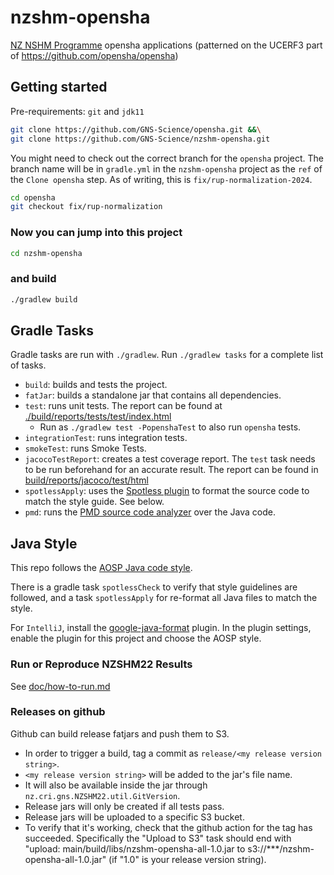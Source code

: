 # nzshm-opensha
[NZ NSHM Programme](https://www.gns.cri.nz/research-projects/national-seismic-hazard-model/) opensha applications (patterned on the UCERF3 part of https://github.com/opensha/opensha)

## Getting started 

Pre-requirements: `git` and `jdk11`

 ```bash
git clone https://github.com/GNS-Science/opensha.git &&\
git clone https://github.com/GNS-Science/nzshm-opensha.git
 ```

You might need to check out the correct branch for the `opensha` project. The branch name will be in `gradle.yml` in the
`nzshm-opensha` project as the `ref` of the `Clone opensha` step. As of writing, this is
`fix/rup-normalization-2024`.

```bash
cd opensha
git checkout fix/rup-normalization
```

### Now you can jump into this project

 ```bash
 cd nzshm-opensha
 ```

### and build

 ```bash
 ./gradlew build
 ```

## Gradle Tasks

Gradle tasks are run with `./gradlew`. Run `./gradlew tasks` for a complete list of tasks.

- `build`: builds and tests the project.
- `fatJar`: builds a standalone jar that contains all dependencies.
- `test`: runs unit tests. The report can be found at [./build/reports/tests/test/index.html](./build/reports/tests/test/index.html)
   - Run as `./gradlew test -PopenshaTest` to also run `opensha` tests. 
- `integrationTest`: runs integration tests.
- `smokeTest`: runs Smoke Tests.
- `jacocoTestReport`: creates a test coverage report. The `test` task needs to be run beforehand for an accurate result. The report can be found in [build/reports/jacoco/test/html](build/reports/jacoco/test/html/index.html)
- `spotlessApply`: uses the [Spotless plugin](https://github.com/diffplug/spotless/tree/main/plugin-gradle) to format the source code to match the style guide. See below.
- `pmd`: runs the [PMD source code analyzer](https://docs.pmd-code.org/latest/pmd_rules_java.html) over the Java code.

## Java Style

This repo follows the [AOSP Java code style](https://source.android.com/docs/setup/contribute/code-style). 

There is a gradle task `spotlessCheck` to verify that style guidelines are followed, and a task `spotlessApply` for re-format all Java files to match the style.

For `IntelliJ`, install the [google-java-format](https://plugins.jetbrains.com/plugin/8527-google-java-format) plugin. In the plugin settings, enable the plugin for this project and choose the AOSP style.


### Run or Reproduce NZSHM22 Results

See [doc/how-to-run.md](doc/how-to-run.md)

### Releases on github

Github can build release fatjars and push them to S3.

- In order to trigger a build, tag a commit as `release/<my release version string>`.
- `<my release version string>` will be added to the jar's file name.
- It will also be available inside the jar through `nz.cri.gns.NZSHM22.util.GitVersion`.
- Release jars will only be created if all tests pass.
- Release jars will be uploaded to a specific S3 bucket.
- To verify that it's working, check that the github action for the tag has succeeded. Specifically the "Upload to S3" task should
  end with "upload: main/build/libs/nzshm-opensha-all-1.0.jar to s3://***/nzshm-opensha-all-1.0.jar" (if "1.0" is your
  release version string).


